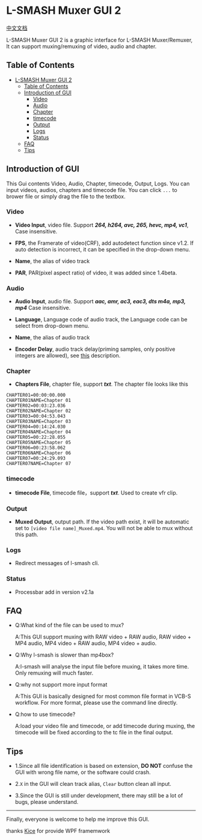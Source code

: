 L-SMASH Muxer GUI 2
===========================

[中文文档](https://github.com/amefs/lsmash-muxer-gui/blob/RC_2_x/README_zh.md)

L-SMASH Muxer GUI 2 is a graphic interface for L-SMASH Muxer/Remuxer, It can support muxing/remuxing of video, audio and chapter.

## Table of Contents
- [L-SMASH Muxer GUI 2](#l-smash-muxer-gui-2)
  - [Table of Contents](#table-of-contents)
  - [Introduction of GUI](#introduction-of-gui)
    - [Video](#video)
    - [Audio](#audio)
    - [Chapter](#chapter)
    - [timecode](#timecode)
    - [Output](#output)
    - [Logs](#logs)
    - [Status](#status)
  - [FAQ](#faq)
  - [Tips](#tips)

## Introduction of GUI

This Gui contents Video, Audio, Chapter, timecode, Output, Logs. You can input videos, audios, chapters and timecode file. You can click `...` to brower file or simply drag the file to the textbox.

### Video

+ **Video Input**, video file. Support ***264, h264, avc, 265, hevc, mp4, vc1***, Case insensitive.

+ **FPS**, the Framerate of video(CRF), add autodetect function since v1.2. If auto detection is incorrect, it can be specified in the drop-down menu.

+ **Name**, the alias of video track

+ **PAR**, PAR(pixel aspect ratio) of video, it was added since 1.4beta.

### Audio

+ **Audio Input**, audio file. Support ***aac, amr, ac3, eac3, dts m4a, mp3, mp4*** Case insensitive.

+ **Language**, Language code of audio track, the Language code can be select from drop-down menu.

+ **Name**, the alias of audio track

+ **Encoder Delay**, audio track delay(priming samples, only positive integers are allowed), see [this](https://developer.apple.com/library/archive/documentation/QuickTime/QTFF/QTFFAppenG/QTFFAppenG.html) description.

### Chapter

+ **Chapters File**, chapter file, support ***txt***. The chapter file looks like this

```
CHAPTER01=00:00:00.000
CHAPTER01NAME=Chapter 01
CHAPTER02=00:03:23.036
CHAPTER02NAME=Chapter 02
CHAPTER03=00:04:53.043
CHAPTER03NAME=Chapter 03
CHAPTER04=00:14:24.030
CHAPTER04NAME=Chapter 04
CHAPTER05=00:22:28.055
CHAPTER05NAME=Chapter 05
CHAPTER06=00:23:58.062
CHAPTER06NAME=Chapter 06
CHAPTER07=00:24:29.093
CHAPTER07NAME=Chapter 07

```
### timecode

+ **timecode File**, timecode file，support ***txt***. Used to create vfr clip.

### Output

+ **Muxed Output**, output path. If the video path exist, it will be automatic set to `[video file name]_Muxed.mp4`. You will not be able to mux without this path.

### Logs

+ Redirect messages of l-smash cli.

### Status

+ Processbar add in version v2.1a

## FAQ

+	Q:What kind of the file can be used to mux?

	A:This GUI support muxing with RAW video + RAW audio, RAW video + MP4 audio, MP4 video + RAW audio, MP4 video + audio.
	
+	Q:Why l-smash is slower than mp4box?

	A:l-smash will analyse the input file before muxing, it takes more time. Only remuxing will much faster.
	
+	Q:why not support more input format

	A:This GUI is basically designed for most common file format in VCB-S workflow. For more format, please use the command line directly.

+	Q:how to use timecode?

	A:load your video file and timecode, or add timecode during muxing, the timecode will be fixed according to the tc file in the final output.

## Tips

+ 1.Since all file identification is based on extension, **DO NOT** confuse the GUI with wrong file name, or the software could crash.

+ 2.`X` in the GUI will clean track alias, `Clear` button clean all input.

+ 3.Since the GUI is still under development, there may still be a lot of bugs, please understand.

---

Finally, everyone is welcome to help me improve this GUI.

thanks [Kice](https://github.com/kice) for provide WPF framemwork

